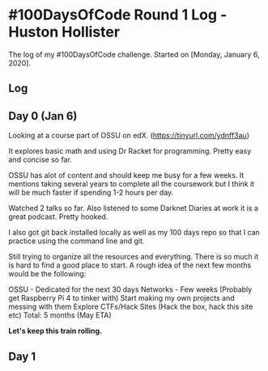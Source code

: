 # #100DaysOfCode Round 1 Log - Huston Hollister

The log of my #100DaysOfCode challenge. Started on [Monday, January 6, 2020].

## Log
  
## Day 0 (Jan 6)

Looking at a course part of OSSU on edX. (https://tinyurl.com/ydnff3au)

It explores basic math and using Dr Racket for programming. Pretty easy and concise so far. 

OSSU has alot of content and should keep me busy for a few weeks. It mentions taking several years to complete all the coursework but I think it will be much faster if spending 1-2 hours per day.

Watched 2 talks so far. Also listened to some Darknet Diaries at work it is a great podcast. Pretty hooked.

I also got git back installed locally as well as my 100 days repo so that I can practice using the command line and git. 

Still trying to organize all the resources and everything. There is so much it is hard to find a good place to start. A rough idea of the next few months would be the following:

OSSU - Dedicated for the next 30 days
Networks - Few weeks (Probably get Raspberry Pi 4 to tinker with)
Start making my own projects and messing with them
Explore CTFs/Hack Sites (Hack the box, hack this site etc)
Total: 5 months (May ETA)

__Let's keep this train rolling.__

## Day 1 